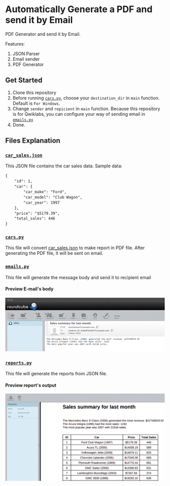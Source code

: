 # Automatically Generate a PDF and send it by Email

PDF Generator and send it by Email.

Features:
1. JSON Parser
2. Email sender
3. PDF Generator

## Get Started
1. Clone this repository
2. Before running [`cars.py`](cars.py), choose your `destination_dir` in `main` function. Default is `For Windows`. 
3. Change `sender` and `repicient` in `main` function. Because this repository is for Qwiklabs, you can configure your way of sending email in [`emails.py`](emails.py)
4. Done.

## Files Explanation

### [`car_sales.json`](car_sales.json)
This JSON file contains the car sales data. Sample data:
```markdown
{
    "id": 1,
    "car": {
        "car_make": "Ford",
        "car_model": "Club Wagon",
        "car_year": 1997
    },
    "price": "$5179.39",
    "total_sales": 446
}
```

### [`cars.py`](cars.py)
This file will convert [car_sales.json](car_sales.json) to make report in PDF file. After generating the PDF file, it will be sent on email.

### [`emails.py`](emails.py)
This file will generate the message body and send it to recipient email

#### Preview E-mail's body
![email](markdown/email.png)

### [`reports.py`](reports.py)
This file will generate the reports from JSON file.

#### Preview report's output
![report](markdown/reports.png)
